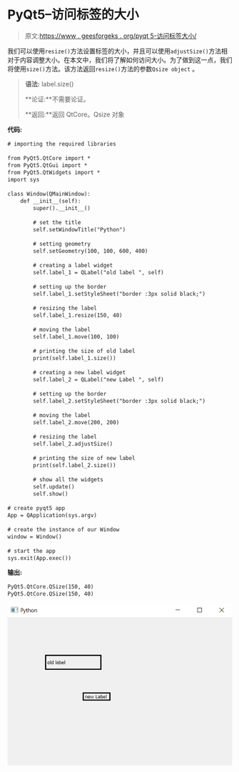 # PyQt5–访问标签的大小

> 原文:[https://www . geesforgeks . org/pyqt 5-访问标签大小/](https://www.geeksforgeeks.org/pyqt5-access-the-size-of-the-label/)

我们可以使用`resize()`方法设置标签的大小，并且可以使用`adjustSize()`方法相对于内容调整大小。在本文中，我们将了解如何访问大小。为了做到这一点，我们将使用`size()`方法。该方法返回`resize()`方法的参数`Qsize object` 。

> **语法:** label.size()
> 
> **论证:**不需要论证。
> 
> **返回:**返回 QtCore。Qsize 对象

**代码:**

```
# importing the required libraries

from PyQt5.QtCore import * 
from PyQt5.QtGui import * 
from PyQt5.QtWidgets import * 
import sys

class Window(QMainWindow):
    def __init__(self):
        super().__init__()

        # set the title
        self.setWindowTitle("Python")

        # setting geometry
        self.setGeometry(100, 100, 600, 400)

        # creating a label widget
        self.label_1 = QLabel("old label ", self)

        # setting up the border
        self.label_1.setStyleSheet("border :3px solid black;")

        # resizing the label
        self.label_1.resize(150, 40)

        # moving the label
        self.label_1.move(100, 100)

        # printing the size of old label
        print(self.label_1.size())

        # creating a new label widget
        self.label_2 = QLabel("new Label ", self)

        # setting up the border
        self.label_2.setStyleSheet("border :3px solid black;")

        # moving the label
        self.label_2.move(200, 200)

        # resizing the label
        self.label_2.adjustSize()

        # printing the size of new label
        print(self.label_2.size())

        # show all the widgets
        self.update()
        self.show()

# create pyqt5 app
App = QApplication(sys.argv)

# create the instance of our Window
window = Window()

# start the app
sys.exit(App.exec())
```

**输出:**

```
PyQt5.QtCore.QSize(150, 40)
PyQt5.QtCore.QSize(150, 40)

```

![](img/cc63696f5c06d9c7da64ee3d0cf95aeb.png)